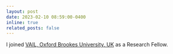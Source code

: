 ```yaml
---
layout: post
date: 2023-02-10 08:59:00-0400
inline: true
related_posts: false
---
```


I joined [VAIL, Oxford Brookes University, UK](https://www.brookes.ac.uk/research/units/tde/groups/visual-artificial-intelligence-laboratory) as a Research Fellow.
